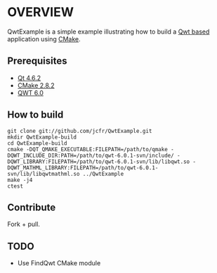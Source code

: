 # OVERVIEW

QwtExample is a simple example illustrating how to build a [Qwt based](http://qwt.sourceforge.net/) application using [CMake](http://www.cmake.org).

## Prerequisites

 * [Qt 4.6.2](http://qt.nokia.com/downloads)
 * [CMake 2.8.2](http://www.cmake.org)
 * [QWT 6.0](http://qwt.sourceforge.net/)

## How to build

    git clone git://github.com/jcfr/QwtExample.git
    mkdir QwtExample-build
    cd QwtExample-build
    cmake -DQT_QMAKE_EXECUTABLE:FILEPATH=/path/to/qmake -DQWT_INCLUDE_DIR:PATH=/path/to/qwt-6.0.1-svn/include/ -DQWT_LIBRARY:FILEPATH=/path/to/qwt-6.0.1-svn/lib/libqwt.so -DQWT_MATHML_LIBRARY:FILEPATH=/path/to/qwt-6.0.1-svn/lib/libqwtmathml.so ../QwtExample
    make -j4
    ctest

## Contribute
Fork + pull.

## TODO

 * Use FindQwt CMake module
